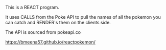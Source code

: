 This is a REACT program.

It uses CALLS from the Poke API to pull the names of all the pokemon you can catch and RENDER's them on the clients side.

The API is sourced from pokeapi.co

https://bmeena57.github.io/reactpokemon/
